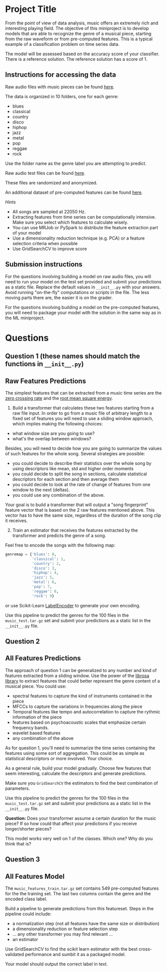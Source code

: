 # Project Title

From the point of view of data analysis, music offers an extremely rich and interesting playing field. The objective of this miniproject is to develop models that are able to recognize the genre of a musical piece, starting from the raw waveform or from pre-computed features. This is a typical example of a classification problem on time series data.

The model will be assessed based on the accuracy score of your classifier.  There is a reference solution.  The reference solution has a score of 1.

## Instructions for accessing the data

Raw audio files with music pieces can be found [here](http://thedataincubator.s3.amazonaws.com/coursedata/mldata/music_train.tar.gz).

The data is organized in 10 folders, one for each genre:
- blues
- classical
- country
- disco
- hiphop
- jazz
- metal
- pop
- reggae
- rock

Use the folder name as the genre label you are attempting to predict.

Raw audio test files can be found [here](http://thedataincubator.s3.amazonaws.com/coursedata/mldata/music_test.tar.gz).

These files are randomized and anonymized.

An additional dataset of pre-computed features can be found [here](http://thedataincubator.s3.amazonaws.com/coursedata/mldata/music_features_train.tar.gz).

*Hints*
- All songs are sampled at 22050 Hz.
- Extracting features from time series can be computationally intensive. Make sure you select which features to calculate wisely.
- You can use MRJob or PySpark to distribute the feature extraction part of your model
- Use a dimensionality reduction technique (e.g. PCA) or a feature selection criteria when possible
- Use GridSearchCV to improve score

## Submission instructions

For the questions involving building a model on raw audio files, you will need to run your model on the test set provided and submit your predictions as a static file. 
Replace the default values in `__init__.py` with your answers. Avoid running "on-the-fly" computations or scripts in the file. The less moving parts there are, the easier it is on the grader.

For the questions involving building a model on the pre-computed features, you will need to package your model with the solution in the same way as in the ML miniproject.

# Questions

## Question 1 (these names should match the functions in `__init__.py`)
## Raw Features Predictions
The simplest features that can be extracted from a music time series are the [zero crossing rate](https://en.wikipedia.org/wiki/Zero-crossing_rate) and the [root mean square energy](https://en.wikipedia.org/wiki/Root_mean_square).

1) Build a transformer that calculates these two features starting from a raw file input.
In order to go from a music file of arbitrary length to a fixed set of features you will need to use a sliding window approach, which implies making the following choices:
- what window size are you going to use?
- what's the overlap between windows?

Besides, you will need to decide how you are going to summarize the values of such features for the whole song. Several strategies are possible:
-  you could decide to describe their statistics over the whole song by using descriptors like mean, std and higher order moments
-  you could decide to split the song in sections, calculate statistical descriptors for each section and then average them
-  you could decide to look at the rate of change of features from one window to the next (deltas).
-  you could use any combination of the above.

Your goal is to build a transformer that will output a "song fingerprint" feature vector that is based on the 2 raw features mentioned above. This vector has to have the same size, regardless of the duration of the song clip it receives.

2) Train an estimator that receives the features extracted by the transformer and predicts the genre of a song.

Feel free to encode the songs with the following map:

```python
genremap = {'blues': 0,
            'classical': 1,
            'country': 2,
            'disco': 3,
            'hiphop': 4,
            'jazz': 5,
            'metal': 6,
            'pop': 7,
            'reggae': 8,
            'rock': 9}
```

or use Scikit-Learn [LabelEncoder](http://scikit-learn.org/stable/modules/generated/sklearn.preprocessing.LabelEncoder.html) to generate your own encoding.

Use this pipeline to predict the genres for the 100 files in the `music_test.tar.gz` set and submit your predictions as a static list in the `__init__.py` file.


## Question 2
## All Features Predictions
The approach of question 1 can be generalized to any number and kind of features extracted from a sliding window. Use the power of the [librosa library](http://bmcfee.github.io/librosa/) to extract features that could better represent the genre content of a musical piece.
You could use:
- spectral features to capture the kind of instruments contained in the piece
- MFCCs to capture the variations in frequencies along the piece
- Temporal features like tempo and autocorrelation to capture the rythmic information of the piece
- features based on psychoacoustic scales that emphasize certain frequency bands.
- wavelet based features
- any combination of the above

As for question 1, you'll need to summarize the time series containing the features using some sort of aggregation. This could be as simple as statistical descriptors or more involved. Your choice.

As a general rule, build your model gradually. Choose few features that seem interesting, calculate the descriptors and generate predictions.

Make sure you `GridSearchCV` the estimators to find the best combination of parameters.

Use this pipeline to predict the genres for the 100 files in the `music_test.tar.gz` set and submit your predictions as a static list in the `__init__.py` file.

**Question:**
Does your transformer assume a certain duration for the music piece? If so how could that affect your predictions if you receive longer/shorter pieces?

This model works very well on 1 of the classes. Which one? Why do you think that is?

## Question 3
## All Features Model
The `music_features_train.tar.gz` set contains 549 pre-computed features for the the training set. The last two columns contain the genre and the encoded class label.

Build a pipeline to generate predictions from this featureset. Steps in the pipeline could include:

- a normalization step (not all features have the same size or distribution)
- a dimensionality reduction or feature selection step
- ... any other transformer you may find relevant ...
- an estimator

Use GridSearchCV to find the scikit learn estimator with the best cross-validated performance and sumbit it as a packaged model.

Your model should output the correct label in text.